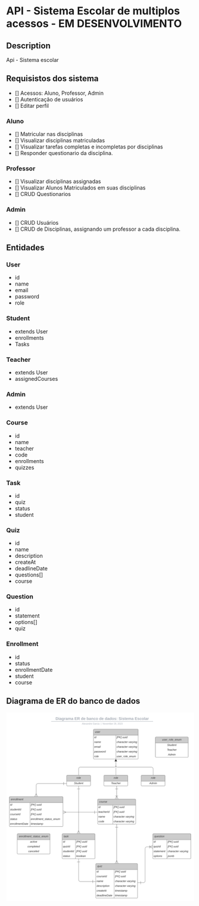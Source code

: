 # API - Sistema Escolar de multiplos acessos - EM DESENVOLVIMENTO

## Description

Api - Sistema escolar

## Requisistos dos sistema

- [] Acessos: Aluno, Professor, Admin
- [] Autenticação de usuários
- [] Editar perfil

### Aluno

- [] Matricular nas disciplinas
- [] Visualizar disciplinas matriculadas
- [] Visualizar tarefas completas e incompletas por disciplinas
- [] Responder questionario da disciplina.

### Professor

- [] Visualizar disciplinas assignadas
- [] Visualizar Alunos Matriculados em suas disciplinas
- [] CRUD Questionarios

### Admin

- [] CRUD Usuários
- [] CRUD de Disciplinas, assignando um professor a cada disciplina.

## Entidades

### User

- id
- name
- email
- password
- role

### Student

- extends User
- enrollments
- Tasks


### Teacher

- extends User
- assignedCourses

### Admin

- extends User

### Course

- id
- name
- teacher
- code
- enrollments
- quizzes

### Task

- id
- quiz
- status
- student

### Quiz

- id
- name
- description
- createAt
- deadlineDate
- questions[]
- course

### Question

- id
- statement
- options[]
- quiz

### Enrollment
- id
- status
- enrollmentDate
- student
- course

## Diagrama de ER do banco de dados

![Diagrama de ER do banco de dados](./Diagrama%20ER%20de%20banco%20de%20dados_%20Sistema%20escolar.svg)

<!-- 
## Installation

```bash
$ npm install
```

## Running the app

```bash
# development
$ npm run start

# watch mode
$ npm run start:dev

# production mode
$ npm run start:prod
```

## Test

```bash
# unit tests
$ npm run test

# e2e tests
$ npm run test:e2e

# test coverage
$ npm run test:cov
```

## Support

Nest is an MIT-licensed open source project. It can grow thanks to the sponsors and support by the amazing backers. If you'd like to join them, please [read more here](https://docs.nestjs.com/support).

## Stay in touch

- Author - [Kamil Myśliwiec](https://kamilmysliwiec.com)
- Website - [https://nestjs.com](https://nestjs.com/)
- Twitter - [@nestframework](https://twitter.com/nestframework)

## License

Nest is [MIT licensed](LICENSE). -->
